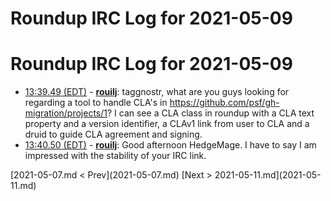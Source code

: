 # Roundup IRC Log for 2021-05-09 #
# Roundup IRC Log for 2021-05-09
* <a href="#13:39.49" id="13:39.49">13:39.49 (EDT)</a> - __[rouilj](https://github.com/rouilj)__: taggnostr, what are you guys looking for regarding a tool to handle CLA's in <https://github.com/psf/gh-migration/projects/1>? I can see a CLA class in roundup with a CLA text property and a version identifier, a CLAv1 link from user to CLA and a druid to guide CLA agreement and signing.
* <a href="#13:40.50" id="13:40.50">13:40.50 (EDT)</a> - __[rouilj](https://github.com/rouilj)__: Good afternoon HedgeMage. I have to say I am impressed with the stability of your IRC link.

<div class="inpage-footer">
[2021-05-07.md < Prev](2021-05-07.md)
[Next > 2021-05-11.md](2021-05-11.md)
</div>
